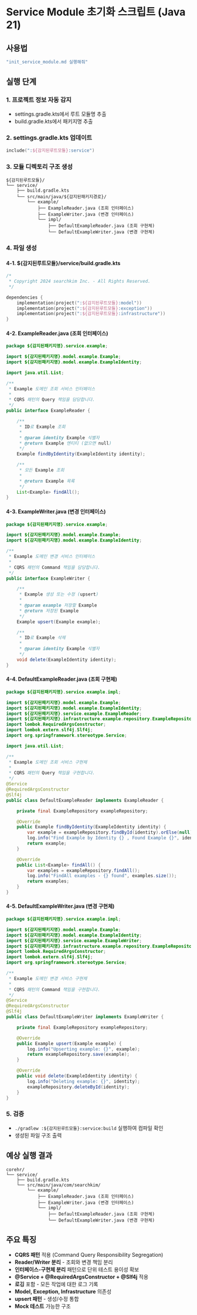 # Service Module 초기화 스크립트 (Java 21)

## 사용법
```bash
"init_service_module.md 실행해줘"
```

## 실행 단계

### 1. 프로젝트 정보 자동 감지
- settings.gradle.kts에서 루트 모듈명 추출
- build.gradle.kts에서 패키지명 추출

### 2. settings.gradle.kts 업데이트
```kotlin
include(":${감지된루트모듈}:service")
```

### 3. 모듈 디렉토리 구조 생성
```
${감지된루트모듈}/
└── service/
    ├── build.gradle.kts
    └── src/main/java/${감지된패키지경로}/
        └── example/
            ├── ExampleReader.java (조회 인터페이스)
            ├── ExampleWriter.java (변경 인터페이스)
            └── impl/
                ├── DefaultExampleReader.java (조회 구현체)
                └── DefaultExampleWriter.java (변경 구현체)
```

### 4. 파일 생성

#### 4-1. ${감지된루트모듈}/service/build.gradle.kts
```kotlin
/*
 * Copyright 2024 searchkim Inc. - All Rights Reserved.
 */

dependencies {
    implementation(project(":${감지된루트모듈}:model"))
    implementation(project(":${감지된루트모듈}:exception"))
    implementation(project(":${감지된루트모듈}:infrastructure"))
}
```

#### 4-2. ExampleReader.java (조회 인터페이스)
```java
package ${감지된패키지명}.service.example;

import ${감지된패키지명}.model.example.Example;
import ${감지된패키지명}.model.example.ExampleIdentity;

import java.util.List;

/**
 * Example 도메인 조회 서비스 인터페이스
 *
 * CQRS 패턴의 Query 책임을 담당합니다.
 */
public interface ExampleReader {

    /**
     * ID로 Example 조회
     *
     * @param identity Example 식별자
     * @return Example 엔티티 (없으면 null)
     */
    Example findByIdentity(ExampleIdentity identity);

    /**
     * 모든 Example 조회
     *
     * @return Example 목록
     */
    List<Example> findAll();
}
```

#### 4-3. ExampleWriter.java (변경 인터페이스)
```java
package ${감지된패키지명}.service.example;

import ${감지된패키지명}.model.example.Example;
import ${감지된패키지명}.model.example.ExampleIdentity;

/**
 * Example 도메인 변경 서비스 인터페이스
 *
 * CQRS 패턴의 Command 책임을 담당합니다.
 */
public interface ExampleWriter {

    /**
     * Example 생성 또는 수정 (upsert)
     *
     * @param example 저장할 Example
     * @return 저장된 Example
     */
    Example upsert(Example example);

    /**
     * ID로 Example 삭제
     *
     * @param identity Example 식별자
     */
    void delete(ExampleIdentity identity);
}
```

#### 4-4. DefaultExampleReader.java (조회 구현체)
```java
package ${감지된패키지명}.service.example.impl;

import ${감지된패키지명}.model.example.Example;
import ${감지된패키지명}.model.example.ExampleIdentity;
import ${감지된패키지명}.service.example.ExampleReader;
import ${감지된패키지명}.infrastructure.example.repository.ExampleRepository;
import lombok.RequiredArgsConstructor;
import lombok.extern.slf4j.Slf4j;
import org.springframework.stereotype.Service;

import java.util.List;

/**
 * Example 도메인 조회 서비스 구현체
 *
 * CQRS 패턴의 Query 책임을 구현합니다.
 */
@Service
@RequiredArgsConstructor
@Slf4j
public class DefaultExampleReader implements ExampleReader {

    private final ExampleRepository exampleRepository;

    @Override
    public Example findByIdentity(ExampleIdentity identity) {
        var example = exampleRepository.findById(identity).orElse(null);
        log.info("Find Example by Identity {} , Found Example {}", identity, example);
        return example;
    }

    @Override
    public List<Example> findAll() {
        var examples = exampleRepository.findAll();
        log.info("FindAll examples - {} found", examples.size());
        return examples;
    }
}
```

#### 4-5. DefaultExampleWriter.java (변경 구현체)
```java
package ${감지된패키지명}.service.example.impl;

import ${감지된패키지명}.model.example.Example;
import ${감지된패키지명}.model.example.ExampleIdentity;
import ${감지된패키지명}.service.example.ExampleWriter;
import ${감지된패키지명}.infrastructure.example.repository.ExampleRepository;
import lombok.RequiredArgsConstructor;
import lombok.extern.slf4j.Slf4j;
import org.springframework.stereotype.Service;

/**
 * Example 도메인 변경 서비스 구현체
 *
 * CQRS 패턴의 Command 책임을 구현합니다.
 */
@Service
@RequiredArgsConstructor
@Slf4j
public class DefaultExampleWriter implements ExampleWriter {

    private final ExampleRepository exampleRepository;

    @Override
    public Example upsert(Example example) {
        log.info("Upserting example: {}", example);
        return exampleRepository.save(example);
    }

    @Override
    public void delete(ExampleIdentity identity) {
        log.info("Deleting example: {}", identity);
        exampleRepository.deleteById(identity);
    }
}
```


### 5. 검증
- `./gradlew :${감지된루트모듈}:service:build` 실행하여 컴파일 확인
- 생성된 파일 구조 출력

## 예상 실행 결과
```
corehr/
└── service/
    ├── build.gradle.kts
    └── src/main/java/com/searchkim/
        └── example/
            ├── ExampleReader.java (조회 인터페이스)
            ├── ExampleWriter.java (변경 인터페이스)
            └── impl/
                ├── DefaultExampleReader.java (조회 구현체)
                └── DefaultExampleWriter.java (변경 구현체)
```

## 주요 특징
- **CQRS 패턴** 적용 (Command Query Responsibility Segregation)
- **Reader/Writer 분리** - 조회와 변경 책임 분리
- **인터페이스-구현체 분리** 패턴으로 단위 테스트 용이성 확보
- **@Service + @RequiredArgsConstructor + @Slf4j** 적용
- **로깅** 포함 - 모든 작업에 대한 로그 기록
- **Model, Exception, Infrastructure** 의존성
- **upsert 패턴** - 생성/수정 통합
- **Mock 테스트** 가능한 구조